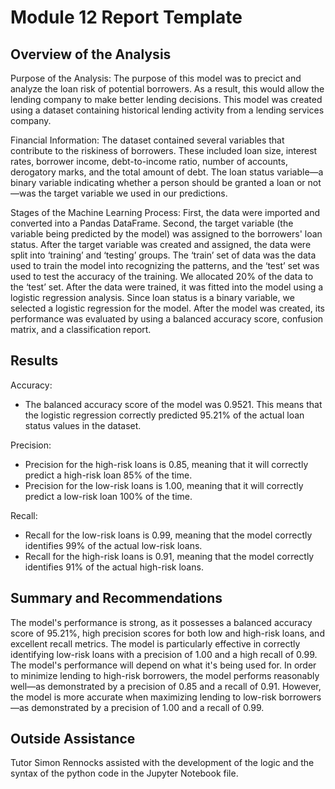 # Module 12 Report Template

## Overview of the Analysis

Purpose of the Analysis: The purpose of this model was to precict and analyze the loan risk of potential borrowers. As a result, this would allow the lending company to make better lending decisions. This model was created using a dataset containing historical lending activity from a lending services company.

Financial Information: The dataset contained several variables that contribute to the riskiness of borrowers. These included loan size, interest rates, borrower income, debt-to-income ratio, number of accounts, derogatory marks, and the total amount of debt. The loan status variable—a binary variable indicating whether a person should be granted a loan or not—was the target variable we used in our predictions.

Stages of the Machine Learning Process: First, the data were imported and converted into a Pandas DataFrame. Second, the target variable (the variable being predicted by the model) was assigned to the borrowers' loan status. After the target variable was created and assigned, the data were split into ‘training’ and ‘testing’ groups. The ‘train’ set of data was the data used to train the model into recognizing the patterns, and the ‘test’ set was used to test the accuracy of the training. We allocated 20% of the data to the ‘test’ set. After the data were trained, it was fitted into the model using a logistic regression analysis. Since loan status is a binary variable, we selected a logistic regression for the model. After the model was created, its performance was evaluated by using a balanced accuracy score, confusion matrix, and a classification report.


## Results

Accuracy:
* The balanced accuracy score of the model was 0.9521. This means that the logistic regression correctly predicted 95.21% of the actual loan status values in the dataset.

Precision:
* Precision for the high-risk loans is 0.85, meaning that it will correctly predict a high-risk loan 85% of the time.
* Precision for the low-risk loans is 1.00, meaning that it will correctly predict a low-risk loan 100% of the time.

Recall:
* Recall for the low-risk loans is 0.99, meaning that the model correctly identifies 99% of the actual low-risk loans.
* Recall for the high-risk loans is 0.91, meaning that the model correctly identifies 91% of the actual high-risk loans.

## Summary and Recommendations

The model's performance is strong, as it possesses a balanced accuracy score of 95.21%, high precision scores for both low and high-risk loans, and excellent recall metrics. The model is particularly effective in correctly identifying low-risk loans with a precision of 1.00 and a high recall of 0.99.
The model's performance will depend on what it's being used for. In order to minimize lending to high-risk borrowers, the model performs reasonably well—as demonstrated by a precision of 0.85 and a recall of 0.91. However, the model is more accurate when maximizing lending to low-risk borrowers—as demonstrated by a precision of 1.00 and a recall of 0.99.

## Outside Assistance

Tutor Simon Rennocks assisted with the development of the logic and the syntax of the python code in the Jupyter Notebook file.
